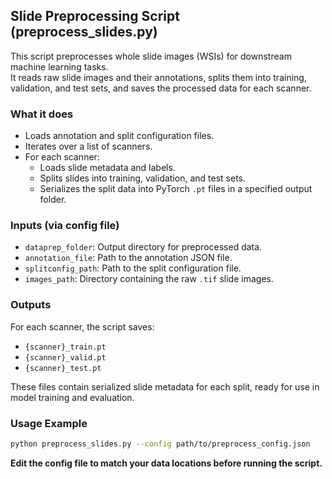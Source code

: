 ## Slide Preprocessing Script (preprocess_slides.py)

This script preprocesses whole slide images (WSIs) for downstream machine learning tasks.  
It reads raw slide images and their annotations, splits them into training, validation, and test sets, and saves the processed data for each scanner.

### **What it does**

- Loads annotation and split configuration files.
- Iterates over a list of scanners.
- For each scanner:
  - Loads slide metadata and labels.
  - Splits slides into training, validation, and test sets.
  - Serializes the split data into PyTorch `.pt` files in a specified output folder.

### **Inputs (via config file)**

- `dataprep_folder`: Output directory for preprocessed data.
- `annotation_file`: Path to the annotation JSON file.
- `splitconfig_path`: Path to the split configuration file.
- `images_path`: Directory containing the raw `.tif` slide images.

### **Outputs**

For each scanner, the script saves:
- `{scanner}_train.pt`
- `{scanner}_valid.pt`
- `{scanner}_test.pt`

These files contain serialized slide metadata for each split, ready for use in model training and evaluation.

### **Usage Example**

```sh
python preprocess_slides.py --config path/to/preprocess_config.json
```

**Edit the config file to match your data locations before running the script.**